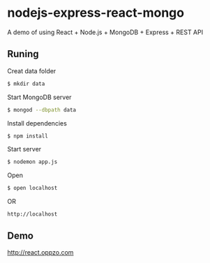 # nodejs-express-react-mongo

A demo of using React + Node.js + MongoDB + Express + REST API

## Runing

Creat data folder
```bash
$ mkdir data
```

Start MongoDB server
```bash
$ mongod --dbpath data
```

Install dependencies
```bash
$ npm install
```

Start server
```bash
$ nodemon app.js
```

Open
```bash
$ open localhost
```
OR
```browser
http://localhost
```

## Demo
http://react.oppzo.com